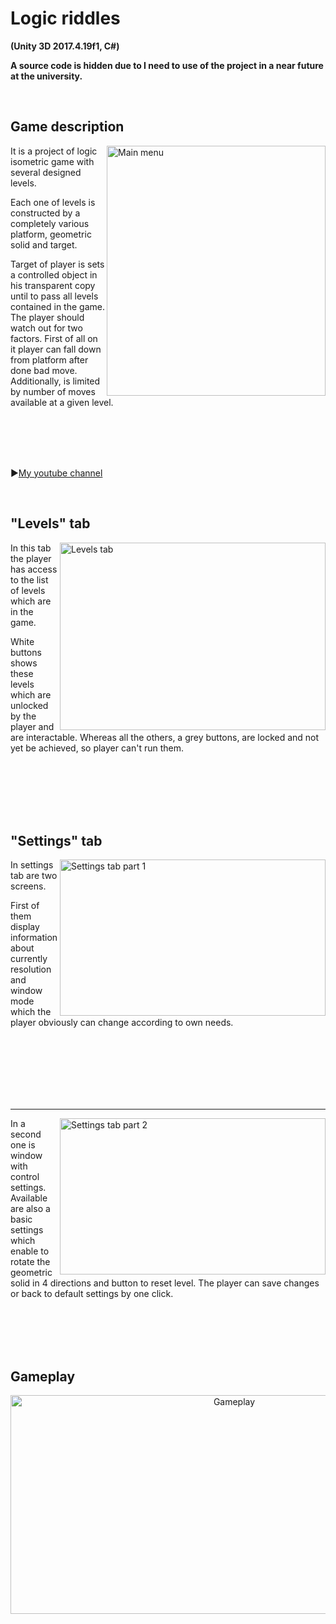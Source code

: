 # Logic riddles
**(Unity 3D 2017.4.19f1, C#)**

**A source code is hidden due to I need to use of the project in a near future at the university.**

</br>

## Game description

<img align="right" width="350" height="400" src=https://user-images.githubusercontent.com/50884054/79893127-e03bb880-8403-11ea-856d-7142f5d57bc5.jpg title="Main menu">

It is a project of logic isometric game with several designed levels.

Each one of levels is constructed by a completely various platform, geometric solid and target.

Target of player is sets a controlled object in his transparent copy until to pass all levels contained in the game. The player should watch out for two factors. First of all on it player can fall down from platform after done bad move. Additionally, is limited by number of moves available at a given level.

</br>
</br>
</br>
</br>

:arrow_forward:[My youtube channel](https://www.youtube.com/channel/UCRCIp_j5MIfofgcc05LEoXg)

</br>

## "Levels" tab

<img align="right" width="425" height="300" src=https://user-images.githubusercontent.com/50884054/79894709-25f98080-8406-11ea-8fd1-dd78df368346.jpg title="Levels tab">

In this tab the player has access to the list of levels which are in the game.

White buttons shows these levels which are unlocked by the player and are interactable. Whereas all the others, a grey buttons, are locked and not yet be achieved, so player can't run them.

</br>
</br>
</br>
</br>
</br>

## "Settings" tab

<img align="right" width="425" height="250" src=https://user-images.githubusercontent.com/50884054/79899038-7378ec00-840c-11ea-9381-a694a7732630.jpg title="Settings tab part 1">

In settings tab are two screens.

First of them display information about currently resolution and window mode which the player obviously can change according to own needs.

</br>
</br>
</br>
</br>
</br>
</br>

---

<img align="right" width="425" height="250" src=https://user-images.githubusercontent.com/50884054/79899059-81c70800-840c-11ea-84b5-a039fe57b624.jpg title="Settings tab part 2">

In a second one is window with control settings. Available are also a basic settings which enable to rotate the geometric solid in 4 directions and button to reset level. The player can save changes or back to default settings by one click.

</br>
</br>
</br>
</br>

## Gameplay

<p align="center">
  <img align="center" width="700" height="350" src=https://user-images.githubusercontent.com/50884054/79909096-ab882b00-841c-11ea-84fb-0ecd18d893bf.jpg title="Gameplay">
</p>
